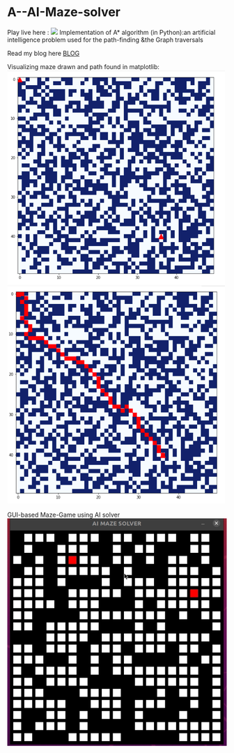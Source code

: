 # A--AI-Maze-solver
Play live here : ![](https://replit.com/@prilily/aalgo-1?v=1)
Implementation of A* algorithm (in Python):an artificial intelligence problem used for the path-finding &amp;the Graph traversals

Read my blog here [BLOG](https://priyankamessage.medium.com/ai-maze-solver-using-a-path-finding-algorithm-7d09d6d1dd48)


Visualizing maze drawn and path found in matplotlib:
![](images/a1.png)
![](images/a2.png)

GUI-based Maze-Game using AI solver
![](images/a*1.gif)
